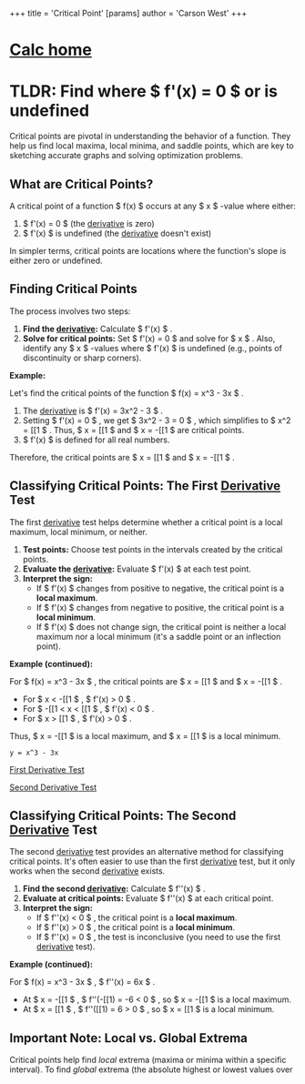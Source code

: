 +++
 title = 'Critical Point'
[params]
	author = 'Carson West'
+++
# [Calc home](./../calc-home/)

# TLDR: Find where  $ f'(x) = 0 $   or is undefined 

Critical points are pivotal in understanding the behavior of a function.  They help us find local maxima, local minima, and saddle points, which are key to sketching accurate graphs and solving optimization problems.

## What are Critical Points?

A critical point of a function  $ f(x) $  occurs at any  $ x $ -value where either:

1.   $ f'(x) = 0 $  (the [derivative](./../derivative/) is zero)
2.   $ f'(x) $  is undefined (the [derivative](./../derivative/) doesn't exist)

In simpler terms, critical points are locations where the function's slope is either zero or undefined.

## Finding Critical Points

The process involves two steps:

1. **Find the [derivative](./../derivative/):** Calculate  $ f'(x) $ .
2. **Solve for critical points:**  Set  $ f'(x) = 0 $  and solve for  $ x $ .  Also, identify any  $ x $ -values where  $ f'(x) $  is undefined (e.g., points of discontinuity or sharp corners).

**Example:**

Let's find the critical points of the function  $ f(x) = x^3 - 3x $ .

1.  The [derivative](./../derivative/) is  $ f'(x) = 3x^2 - 3 $ .
2.  Setting  $ f'(x) = 0 $ , we get  $ 3x^2 - 3 = 0 $ , which simplifies to  $ x^2 = [[1 $ .  Thus,  $ x = [[1 $  and  $ x = -[[1 $  are critical points.
3.  $ f'(x) $  is defined for all real numbers.

Therefore, the critical points are  $ x = [[1 $  and  $ x = -[[1 $ .


## Classifying Critical Points: The First [Derivative](./../derivative/) Test

The first [derivative](./../derivative/) test helps determine whether a critical point is a local maximum, local minimum, or neither.

1. **Test points:** Choose test points in the intervals created by the critical points.
2. **Evaluate the [derivative](./../derivative/):**  Evaluate  $ f'(x) $  at each test point.
3. **Interpret the sign:**
    * If  $ f'(x) $  changes from positive to negative, the critical point is a **local maximum**.
    * If  $ f'(x) $  changes from negative to positive, the critical point is a **local minimum**.
    * If  $ f'(x) $  does not change sign, the critical point is neither a local maximum nor a local minimum (it's a saddle point or an inflection point).

**Example (continued):**

For  $ f(x) = x^3 - 3x $ , the critical points are  $ x = [[1 $  and  $ x = -[[1 $ .

*   For  $ x < -[[1 $ ,  $ f'(x) > 0 $ .
*   For  $ -[[1 < x < [[1 $ ,  $ f'(x) < 0 $ .
*   For  $ x > [[1 $ ,  $ f'(x) > 0 $ .

Thus,  $ x = -[[1 $  is a local maximum, and  $ x = [[1 $  is a local minimum.

```desmos-graph
y = x^3 - 3x
```

[First Derivative Test](./../first-derivative-test/)

[Second Derivative Test](./../second-derivative-test/)


## Classifying Critical Points: The Second [Derivative](./../derivative/) Test

The second [derivative](./../derivative/) test provides an alternative method for classifying critical points.  It's often easier to use than the first [derivative](./../derivative/) test, but it only works when the second [derivative](./../derivative/) exists.

1. **Find the second [derivative](./../derivative/):** Calculate  $ f''(x) $ .
2. **Evaluate at critical points:** Evaluate  $ f''(x) $  at each critical point.
3. **Interpret the sign:**
    * If  $ f''(x) < 0 $ , the critical point is a **local maximum**.
    * If  $ f''(x) > 0 $ , the critical point is a **local minimum**.
    * If  $ f''(x) = 0 $ , the test is inconclusive (you need to use the first [derivative](./../derivative/) test).


**Example (continued):**

For  $ f(x) = x^3 - 3x $ ,  $ f''(x) = 6x $ .

*   At  $ x = -[[1 $ ,  $ f''(-[[1) = -6 < 0 $ , so  $ x = -[[1 $  is a local maximum.
*   At  $ x = [[1 $ ,  $ f''([[1) = 6 > 0 $ , so  $ x = [[1 $  is a local minimum.

##  Important Note: Local vs. Global Extrema

Critical points help find *local* extrema (maxima or minima within a specific interval). To find *global* extrema (the absolute highest or lowest values over